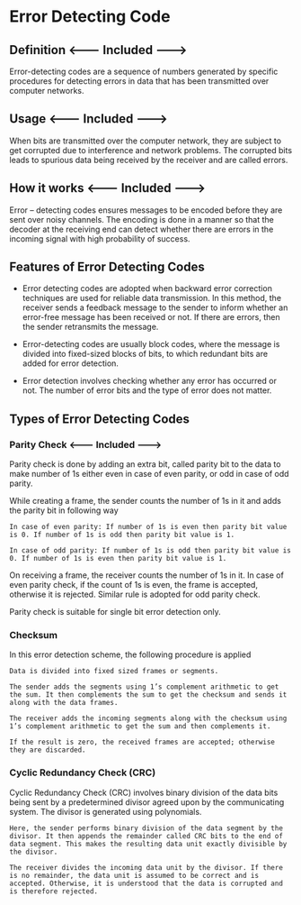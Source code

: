 # Error Detecting Code

## Definition <--- Included --->

Error-detecting codes are a sequence of numbers generated by specific procedures for detecting errors in data that has been transmitted over computer networks.

## Usage <--- Included --->

When bits are transmitted over the computer network, they are subject to get corrupted due to interference and network problems. The corrupted bits leads to spurious data being received by the receiver and are called errors.

## How it works <--- Included --->

Error – detecting codes ensures messages to be encoded before they are sent over noisy channels. The encoding is done in a manner so that the decoder at the receiving end can detect whether there are errors in the incoming signal with high probability of success.

## Features of Error Detecting Codes

- Error detecting codes are adopted when backward error correction techniques are used for reliable data transmission. In this method, the receiver sends a feedback message to the sender to inform whether an error-free message has been received or not. If there are errors, then the sender retransmits the message.

- Error-detecting codes are usually block codes, where the message is divided into fixed-sized blocks of bits, to which redundant bits are added for error detection.

- Error detection involves checking whether any error has occurred or not. The number of error bits and the type of error does not matter.

## Types of Error Detecting Codes

### Parity Check <--- Included --->

Parity check is done by adding an extra bit, called parity bit to the data to make number of 1s either even in case of even parity, or odd in case of odd parity.

While creating a frame, the sender counts the number of 1s in it and adds the parity bit in following way

    In case of even parity: If number of 1s is even then parity bit value is 0. If number of 1s is odd then parity bit value is 1.

    In case of odd parity: If number of 1s is odd then parity bit value is 0. If number of 1s is even then parity bit value is 1.

On receiving a frame, the receiver counts the number of 1s in it. In case of even parity check, if the count of 1s is even, the frame is accepted, otherwise it is rejected. Similar rule is adopted for odd parity check.

Parity check is suitable for single bit error detection only.

### Checksum

In this error detection scheme, the following procedure is applied

    Data is divided into fixed sized frames or segments.

    The sender adds the segments using 1’s complement arithmetic to get the sum. It then complements the sum to get the checksum and sends it along with the data frames.

    The receiver adds the incoming segments along with the checksum using 1’s complement arithmetic to get the sum and then complements it.

    If the result is zero, the received frames are accepted; otherwise they are discarded.

### Cyclic Redundancy Check (CRC)

Cyclic Redundancy Check (CRC) involves binary division of the data bits being sent by a predetermined divisor agreed upon by the communicating system. The divisor is generated using polynomials.

    Here, the sender performs binary division of the data segment by the divisor. It then appends the remainder called CRC bits to the end of data segment. This makes the resulting data unit exactly divisible by the divisor.

    The receiver divides the incoming data unit by the divisor. If there is no remainder, the data unit is assumed to be correct and is accepted. Otherwise, it is understood that the data is corrupted and is therefore rejected.
